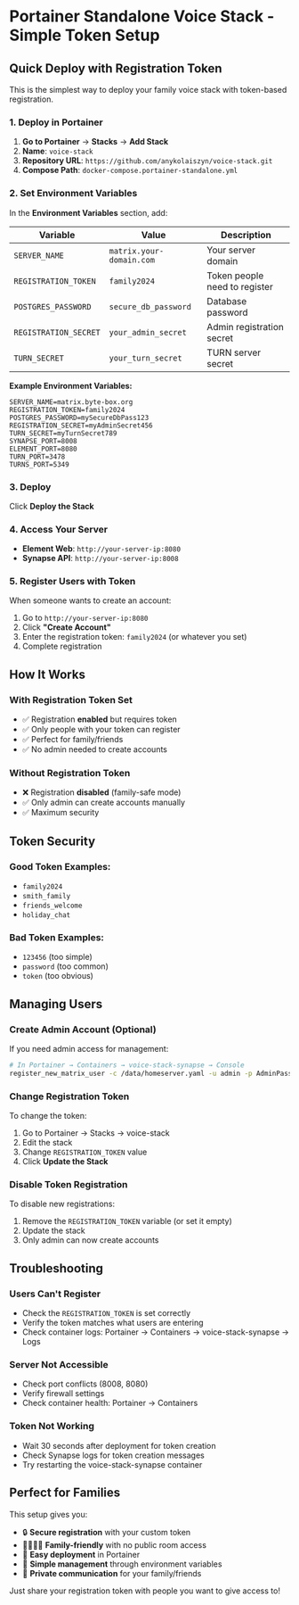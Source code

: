 # Portainer Standalone Voice Stack - Simple Token Setup

## Quick Deploy with Registration Token

This is the simplest way to deploy your family voice stack with token-based registration.

### 1. Deploy in Portainer

1. **Go to Portainer** → **Stacks** → **Add Stack**
2. **Name**: `voice-stack`
3. **Repository URL**: `https://github.com/anykolaiszyn/voice-stack.git`
4. **Compose Path**: `docker-compose.portainer-standalone.yml`

### 2. Set Environment Variables

In the **Environment Variables** section, add:

| Variable | Value | Description |
|----------|-------|-------------|
| `SERVER_NAME` | `matrix.your-domain.com` | Your server domain |
| `REGISTRATION_TOKEN` | `family2024` | Token people need to register |
| `POSTGRES_PASSWORD` | `secure_db_password` | Database password |
| `REGISTRATION_SECRET` | `your_admin_secret` | Admin registration secret |
| `TURN_SECRET` | `your_turn_secret` | TURN server secret |

**Example Environment Variables:**
```
SERVER_NAME=matrix.byte-box.org
REGISTRATION_TOKEN=family2024
POSTGRES_PASSWORD=mySecureDbPass123
REGISTRATION_SECRET=myAdminSecret456
TURN_SECRET=myTurnSecret789
SYNAPSE_PORT=8008
ELEMENT_PORT=8080
TURN_PORT=3478
TURNS_PORT=5349
```

### 3. Deploy

Click **Deploy the Stack**

### 4. Access Your Server

- **Element Web**: `http://your-server-ip:8080`
- **Synapse API**: `http://your-server-ip:8008`

### 5. Register Users with Token

When someone wants to create an account:

1. Go to `http://your-server-ip:8080`
2. Click **"Create Account"**
3. Enter the registration token: `family2024` (or whatever you set)
4. Complete registration

## How It Works

### With Registration Token Set

- ✅ Registration **enabled** but requires token
- ✅ Only people with your token can register
- ✅ Perfect for family/friends
- ✅ No admin needed to create accounts

### Without Registration Token

- ❌ Registration **disabled** (family-safe mode)
- ✅ Only admin can create accounts manually
- ✅ Maximum security

## Token Security

### Good Token Examples:
- `family2024`
- `smith_family`
- `friends_welcome`
- `holiday_chat`

### Bad Token Examples:
- `123456` (too simple)
- `password` (too common)
- `token` (too obvious)

## Managing Users

### Create Admin Account (Optional)

If you need admin access for management:

```bash
# In Portainer → Containers → voice-stack-synapse → Console
register_new_matrix_user -c /data/homeserver.yaml -u admin -p AdminPass123! -a http://localhost:8008
```

### Change Registration Token

To change the token:

1. Go to Portainer → Stacks → voice-stack
2. Edit the stack
3. Change `REGISTRATION_TOKEN` value
4. Click **Update the Stack**

### Disable Token Registration

To disable new registrations:

1. Remove the `REGISTRATION_TOKEN` variable (or set it empty)
2. Update the stack
3. Only admin can now create accounts

## Troubleshooting

### Users Can't Register
- Check the `REGISTRATION_TOKEN` is set correctly
- Verify the token matches what users are entering
- Check container logs: Portainer → Containers → voice-stack-synapse → Logs

### Server Not Accessible
- Check port conflicts (8008, 8080)
- Verify firewall settings
- Check container health: Portainer → Containers

### Token Not Working
- Wait 30 seconds after deployment for token creation
- Check Synapse logs for token creation messages
- Try restarting the voice-stack-synapse container

## Perfect for Families

This setup gives you:

- 🔒 **Secure registration** with your custom token
- 👨‍👩‍👧‍👦 **Family-friendly** with no public room access
- 🚀 **Easy deployment** in Portainer
- 🔄 **Simple management** through environment variables
- 💬 **Private communication** for your family/friends

Just share your registration token with people you want to give access to!
